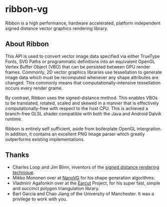 # ribbon-vg

Ribbon is a high performance, hardware accelerated, platform independent signed distance vector graphics rendering library.

## About Ribbon

This API is used to convert vector image data specified via either TrueType Fonts, SVG Paths or programmatic definitions into an equivalent OpenGL Vertex Buffer Object (VBO) that can be persisted between GPU render frames. Commonly, 2D vector graphics libraries use tessellation to generate image data which must be recomputed whenever any shape attributes are changed. This commonly means that computationally-intensive tessellation occurs every render grame.

By contrast, Ribbon uses the signed-distance method. This enables VBOs to be translated, rotated, scaled and skewed in a manner that is effectively computationally-free with respect to the host CPU. This is achieved a branch-free GLSL shader compatible with both the Java and Android Dalvik runtime. 

Ribbon is entirely self sufficient, aside from boilerplate OpenGL intergration. In addition, it contains an excellent PNG Image parser which greatly outperforms existing implementations.

## Thanks

* Charles Loop and Jim Blinn, inventors of the [signed distance rendering technique](http://http.developer.nvidia.com/GPUGems3/gpugems3_ch25.html).
* Mikko Mononen over at [NanoVG](https://github.com/memononen) for his shape generation algorithms.
* Vladmirir Agafonkin over at the [Earcut](https://github.com/mapbox/earcut) Project, for his super fast, simple and succinct polygon triangulation library.
* Bart Garcia and Chao Jiang of the University of Manchester. It was a privilege to work with you.
